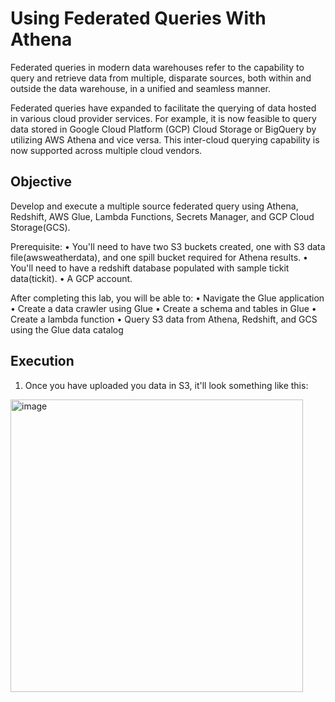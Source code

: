 # Using Federated Queries With Athena

Federated queries in modern data warehouses refer to the capability to query and retrieve data from multiple, disparate sources, both within and outside the data warehouse, in a unified and seamless manner.

Federated queries have expanded to facilitate the querying of data hosted in various cloud provider services. For example, it is now feasible to query data stored in Google Cloud Platform (GCP) Cloud Storage or BigQuery by utilizing AWS Athena and vice versa. This inter-cloud querying capability is now supported across multiple cloud vendors.

## Objective

Develop and execute a multiple source federated query using Athena, Redshift, AWS Glue, Lambda Functions, Secrets Manager, and GCP Cloud Storage(GCS).

Prerequisite:
•	You'll need to have two S3 buckets created, one with S3 data file(awsweatherdata), and 		one spill bucket required for Athena results.
•	You'll need to have a redshift database populated with sample tickit data(tickit). 
•	A GCP account.

After completing this lab, you will be able to:
•	Navigate the Glue application
•	Create a data crawler using Glue
•	Create a schema and tables in Glue
•	Create a lambda function
•	Query S3 data from Athena, Redshift, and GCS using the Glue data catalog

## Execution

1. Once you have uploaded you data in S3, it'll look something like this:

<img width="468" alt="image" src="https://github.com/visheshwalia/AWS-ETL-Pipeline/assets/49346509/ac516139-0388-4a22-967c-cd9a280ed1cc">




